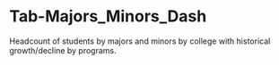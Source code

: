 # Tab-Majors_Minors_Dash
Headcount of students by majors and minors by college with historical growth/decline by programs.
